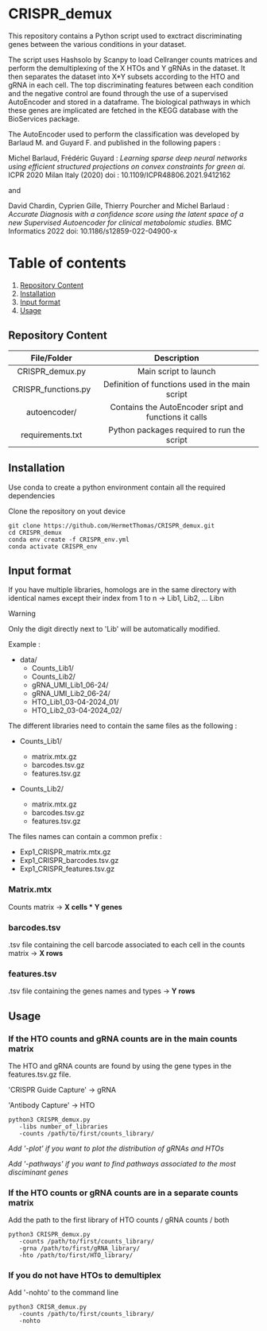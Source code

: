 # CRISPR_demux

This repository contains a Python script used to exctract discriminating genes between the various conditions in your dataset.

The script uses Hashsolo by Scanpy to load Cellranger counts matrices and perform the demultiplexing of the X HTOs and Y gRNAs in the dataset.
It then separates the dataset into X*Y subsets according to the HTO and gRNA in each cell.
The top discriminating features between each condition and the negative control are found through the use of a supervised AutoEncoder and stored in a dataframe. The biological pathways in which these genes are implicated are fetched in the KEGG database with the BioServices package.

The AutoEncoder used to perform the classification was developed by Barlaud M. and Guyard F. and published in the following papers :

Michel Barlaud, Frédéric Guyard : *Learning sparse deep neural networks using efficient structured projections on convex constraints for green ai.* ICPR 2020 Milan Italy (2020) doi : 10.1109/ICPR48806.2021.9412162

and 

David Chardin, Cyprien Gille, Thierry Pourcher and Michel Barlaud : *Accurate Diagnosis with a confidence score using the latent space of a new Supervised Autoencoder for clinical metabolomic studies.* BMC Informatics 2022 doi: 10.1186/s12859-022-04900-x

# Table of contents 

1. [Repository Content](repository-content)
2. [Installation](#installation)
3. [Input format](#input-format)
4. [Usage](#usage)


## **Repository Content**
|File/Folder|Description|
|:-:|:-:|
|CRISPR_demux.py|Main script to launch|
|CRISPR_functions.py|Definition of functions used in the main script|
|autoencoder/|Contains the AutoEncoder sript and functions it calls|
|requirements.txt|Python packages required to run the script|

## **Installation**

Use conda to create a python environment contain all the required dependencies

Clone the repository on yout device
```{bash}
git clone https://github.com/HermetThomas/CRISPR_demux.git
cd CRISPR_demux
conda env create -f CRISPR_env.yml
conda activate CRISPR_env
```

## **Input format**

If you have multiple libraries, homologs are in the same directory with identical names except their index from 1 to n &rarr; Lib1, Lib2, ... Libn

> [!WARNING]
> Only the digit directly next to 'Lib' will be automatically modified.

Example :
* data/
   * Counts_Lib1/
   * Counts_Lib2/
   * gRNA_UMI_Lib1_06-24/
   * gRNA_UMI_Lib2_06-24/ 
   * HTO_Lib1_03-04-2024_01/
   * HTO_Lib2_03-04-2024_02/

The different libraries need to contain the same files as the following :

* Counts_Lib1/
   * matrix.mtx.gz  
   * barcodes.tsv.gz
   * features.tsv.gz

* Counts_Lib2/
   * matrix.mtx.gz  
   * barcodes.tsv.gz
   * features.tsv.gz
 
The files names can contain a common prefix :

  * Exp1_CRISPR_matrix.mtx.gz
  * Exp1_CRISPR_barcodes.tsv.gz
  * Exp1_CRISPR_features.tsv.gz


### **Matrix.mtx**

Counts matrix &rarr; **X cells * Y genes**

### **barcodes.tsv**

.tsv file containing the cell barcode associated to each cell in the counts matrix
&rarr; **X rows**

### **features.tsv**

.tsv file containing the genes names and types &rarr; **Y rows**

## **Usage**



### **If the HTO counts and gRNA counts are in the main counts matrix**

The HTO and gRNA counts are found by using the gene types in the features.tsv.gz file.

'CRISPR Guide Capture' &rarr; gRNA

'Antibody Capture' &rarr; HTO 

```{bash}
python3 CRISPR_demux.py 
   -libs number_of_libraries
   -counts /path/to/first/counts_library/
```

*Add '-plot' if you want to plot the distribution of gRNAs and HTOs*

*Add '-pathways' if you want to find pathways associated to the most disciminant genes*



### **If the HTO counts or gRNA counts are in a separate counts matrix**

Add the path to the first library of HTO counts / gRNA counts / both

```{bash}
python3 CRISPR_demux.py 
   -counts /path/to/first/counts_library/
   -grna /path/to/first/gRNA_library/
   -hto /path/to/first/HTO_library/
```


### **If you do not have HTOs to demultiplex**

Add '-nohto' to the command line 

```{bash}
python3 CRISR_demux.py
   -counts /path/to/first/counts_library/
   -nohto
```

